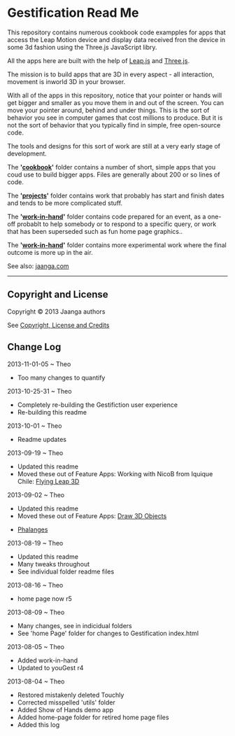 Gestification Read Me
=====================

This repository contains numerous cookbook code exampples for apps that access the Leap Motion device 
and display data received fron the device in some 3d fashion using the Three.js JavaScript libry.

All the apps here are built with the help of [Leap.js](http://js.leapmotion.com/) and [Three.js](http://threejs.org).

The mission is to build apps that are 3D in every aspect - all interaction, movement is inworld 3D in your browser. 

With all of the apps in this repository, notice that your pointer or hands will get bigger and smaller as you move them in and out of the screen. 
You can move your pointer around, behind and under things. 
This is the sort of behavior you see in computer games that cost millions to produce. 
But it is not the sort of behavior that you typically find in simple, free open-source code.

The tools and designs for this sort of work are still at a very early stage of development.

The **'[cookbook](https://github.com/jaanga/gestification/tree/gh-pages/cookbook)'** folder contains a number of short, simple apps that you coud use to build bigger apps. Files are generally about 200 or so lines of code.

The **'[projects](https://github.com/jaanga/gestification/tree/gh-pages/projects)'** folder contains work that probably has start and finish dates and tends to be more complicated stuff.

The **'[work-in-hand](https://github.com/jaanga/gestification/tree/gh-pages/events-timely)'** folder contains code prepared for an event, as a one-off probablt to help somebody or to respond to a specific query, or work that has been superseded such as fun home page graphics..

The **'[work-in-hand](https://github.com/jaanga/gestification/tree/gh-pages/work-in-hand)'** folder contains more experimental work where the final outcome is more up in the air.

See also: [jaanga.com](http://jaanga.com)

<!--
If you do not have the Leap Motion device, but you want to see what the demos look like, try this file: <http://jaanga.github.io/gestification/no-leap-view-only.html>

### Featured Apps

Release 7 of the project to build a working, usable skin and bones framework for the Leap Motion device.

[Phalanges](http://jaanga.github.io/gestification/cookbook/phalanges/r7/phalanges.html)

R7 is the first revision that is not that bad.
-->

***



## Copyright and License
Copyright &copy; 2013 Jaanga authors

See [Copyright, License and Credits](https://github.com/jaanga/gestification/blob/gh-pages/copyright-license-credits.md)

<r>

## Change Log

2013-11-01-05 ~ Theo
* Too many changes to quantify

2013-10-25-31 ~ Theo  

* Completely re-building the Gestifiction user experience
* Re-building this readme  

2013-10-01 ~ Theo  

* Readme updates  

2013-09-19 ~ Theo  

* Updated this readme
* Moved these out of Feature Apps: Working with NicoB from Iquique Chile: [Flying Leap 3D](https://github.com/jaanga/gestification/tree/gh-pages/projects/flying-leap-3d)

2013-09-02 ~ Theo  

* Updated this readme
* Moved these out of Feature Apps: [Draw 3D Objects](http://jaanga.github.io/gestification/cookbook/draw-3d-objects/r1/draw-3d-objects.html)
- [Phalanges](http://jaanga.github.io/gestification/work-in-hand/phalanges/r3/phalanges.html)

2013-08-19 ~ Theo  

* Updated this readme
* Many tweaks throughout
* See individual folder readme files

2013-08-16 ~ Theo  

* home page now r5

2013-08-09 ~ Theo  

* Many changes, see in indicidual folders
* See 'home Page' folder for changes to Gestification index.html

2013-08-05 ~ Theo  

* Added work-in-hand
* Updated to youGest r4

2013-08-04 ~ Theo  

* Restored mistakenly deleted Touchly
* Corrected misspelled 'utils' folder
* Added Show of Hands demo app
* Added home-page folder for retired home page files 
* Added this log

